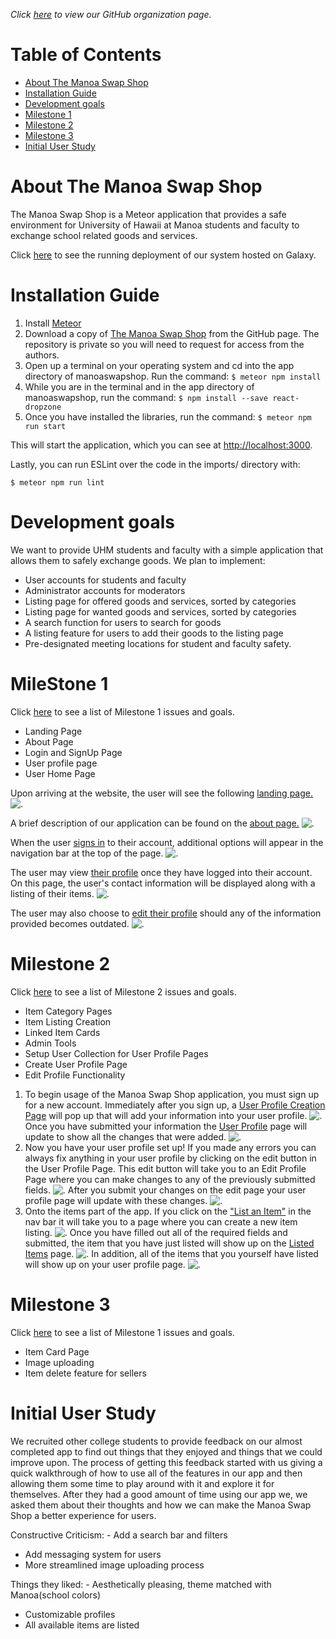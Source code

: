 *Click [here](https://github.com/manoaswapshop) to view our GitHub organization page.*
# Table of Contents

* [About The Manoa Swap Shop](#about-the-manoa-swap-shop)
* [Installation Guide](#installation-guide)
* [Development goals](#development-goals)
* [Milestone 1](#milestone-1)
* [Milestone 2](#milestone-2)
* [Milestone 3](#milestone-3)
* [Initial User Study](#initial-user-study)


# About The Manoa Swap Shop

The Manoa Swap Shop is a Meteor application that provides a safe environment for University of Hawaii at Manoa students and faculty to exchange school related goods and services.

Click [here](http://themanoaswapshop.meteorapp.com/#/) to see the running deployment of our system hosted on Galaxy.

# Installation Guide

1. Install [Meteor](https://www.meteor.com/install)
2. Download a copy of [The Manoa Swap Shop](https://github.com/manoaswapshop/swapshop_source) from the GitHub page.  The repository is private so you will need to request for access from the authors.
3. Open up a terminal on your operating system and cd into the app directory of manoaswapshop.  Run the command:
`$ meteor npm install`
4. While you are in the terminal and in the app directory of manoaswapshop, run the command:
`$ npm install --save react-dropzone`
5. Once you have installed the libraries, run the command:
`$ meteor npm run start`


This will start the application, which you can see at [http://localhost:3000](http://localhost:3000/).

Lastly, you can run ESLint over the code in the imports/ directory with:

`$ meteor npm run lint`



# Development goals

We want to provide UHM students and faculty with a simple application that allows them to safely exchange goods.  We plan to implement:

* User accounts for students and faculty
* Administrator accounts for moderators
* Listing page for offered goods and services, sorted by categories
* Listing page for wanted goods and services, sorted by categories
* A search function for users to search for goods
* A listing feature for users to add their goods to the listing page
* Pre-designated meeting locations for student and faculty safety.


# MileStone 1

Click [here](https://github.com/manoaswapshop/swapshop_source/projects/1) to see a list of Milestone 1 issues and goals.
* Landing Page
* About Page
* Login and SignUp Page
* User profile page
* User Home Page 

Upon arriving at the website, the user will see the following
[landing page.](http://themanoaswapshop.meteorapp.com/#/)
![.](images/swapshoplanding_galaxy.png)

A brief description of our application can be found on the [about page.](http://themanoaswapshop.meteorapp.com/#/about)
![.](images/swapshopabout_galaxy.png)

When the user [signs in](http://themanoaswapshop.meteorapp.com/#/) to their account, additional options will appear in the navigation bar at the top of the page.
![.](images/LogInPageMockUp.png)

The user may view [their profile](http://themanoaswapshop.meteorapp.com/#/userprofile) once they have logged into their account.  On this page, the user's contact information will be displayed along with a listing of their items.
![.](images/UserProfilePageMockUp.png)

The user may also choose to [edit their profile](http://themanoaswapshop.meteorapp.com/#/editprofile) should any of the information provided becomes outdated.
![.](images/EditUserProfileMockUp.png)


# Milestone 2
Click [here](https://github.com/manoaswapshop/swapshop_source/projects/2) to see a list of Milestone 2 issues and goals.
* Item Category Pages
* Item Listing Creation
* Linked Item Cards
* Admin Tools
* Setup User Collection for User Profile Pages
* Create User Profile Page
* Edit Profile Functionality

1. To begin usage of the Manoa Swap Shop application, you must sign up for a new account. Immediately after you sign up, a [User Profile Creation Page](http://themanoaswapshop.meteorapp.com/#/create) will pop up that will add your information into your user profile.
![.](images/M2UserProfileCreationPage.png)
Once you have submitted your information the [User Profile](http://themanoaswapshop.meteorapp.com/#/userprofile) page will update to show all the changes that were added.
![.](images/M2UserProfilePage.png)
2. Now you have your user profile set up! If you made any errors you can always fix anything in your user profile by clicking on the edit button in the User Profile Page. This edit button will take you to an Edit Profile Page where you can make changes to any of the previously submitted fields.
![.](images/M2EditProfilePage.png)
After you submit your changes on the edit page your user profile page will update with these changes.
![.](images/M2EditedProfilePage.png)
3. Onto the items part of the app. If you click on the ["List an Item"](http://themanoaswapshop.meteorapp.com/#/add) in the nav bar it will take you to a page where you can create a new item listing.
![.](images/M2ListItemPage.png)
Once you have filled out all of the required fields and submitted, the item that you have just listed will show up on the [Listed Items](http://themanoaswapshop.meteorapp.com/#/list) page.
![.](images/M2ListedItemsPage.png)
In addition, all of the items that you yourself have listed will show up on your user profile page.
![.](images/M2UserProfileItemsList.png)

# Milestone 3
Click [here](https://github.com/manoaswapshop/swapshop_source/projects/3) to see a list of Milestone 1 issues and goals.
* Item Card Page
* Image uploading
* Item delete feature for sellers

# Initial User Study

We recruited other college students to provide feedback on our almost completed app to find out things that they enjoyed and things that we could improve upon. The process of getting this feedback started with us giving a quick walkthrough of how to use all of the features in our app and then allowing them some time to play around with it and explore it for themselves. After they had a good amount of time using our app we, we asked them about their thoughts and how we can make the Manoa Swap Shop a better experience for users. 

Constructive Criticism: - Add a search bar and filters
- Add messaging system for users
- More streamlined image uploading process

Things they liked: - Aesthetically pleasing, theme matched with Manoa(school colors)
- Customizable profiles
- All available items are listed

